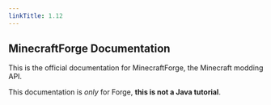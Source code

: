 ```yaml
---
linkTitle: 1.12
---
```


<article class="docs-entry">
<h1 id="minecraftforge-documentation">MinecraftForge Documentation<a class="headerlink" href="#minecraftforge-documentation" title="Permanent link"> </a></h1>
<p>This is the official documentation for <a>MinecraftForge</a>, the Minecraft modding API.</p>
<p>This documentation is <em>only</em> for Forge, <strong>this is not a Java tutorial</strong>.</p>
</article>